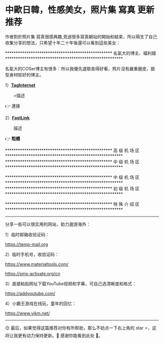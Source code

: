 # **中歐日韓，性感美女，照片集 寫真 更新推荐**

作者對於照片集 寫真很感興趣,見過很多寫真網站的開始和結束，所以萌生了自己收集分享的想法，只希望十年二十年後還可以看到這些美女：

**************************************************  名氣大的博主、福利姬  *******************************************************

名氣大的COSer博主有很多：所以我優先選取長得好看，照片沒有嚴重磨皮，臉型身材姣好的博主。

1）<b>[TagInternet](https://yuetu.tw)</b>
 <p>&nbsp;&nbsp;&nbsp;&nbsp;&nbsp;&nbsp;&nbsp>描述</p>

👉 連接

2）<b>[FastLink](https://yuetu.tw)</b>
<p>&nbsp;&nbsp;&nbsp;&nbsp;&nbsp;&nbsp;&nbsp;描述</p>

👉 **粗體**



**************************************************  高  级  机  场  区  *******************************************************
**************************************************  中  级  机  场  区  *******************************************************





**************************************************  中  级  机  场  区  *******************************************************
**************************************************  初  级  机  场  区  *******************************************************




**************************************************  特  殊  介  绍  区  *******************************************************

******************************************************************************************************************************************************************************

分享一些可以很实用的网站，助力遨游海外：

1）临时邮箱收验证码：

https://temp-mail.org

2）临时手机号，收验证码：

https://www.materialtools.com/

https://sms-activate.org/cn

3）直接粘贴网址下载YouTube视频和字幕，可自己选清晰度和格式：

https://addyoutube.com/

4）小霸王游戏在线玩，童年的回忆：

https://www.yikm.net/

******************************************************************************************************************************************************************************

😊 最后，如果觉得这篇推荐对你有所帮助，那么不妨点一下右上角的 star ⭐️，这将让我更有动力保持更新。💚 感谢你能看到此处 💚。
